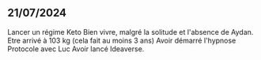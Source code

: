 
## 21/07/2024
Lancer un régime Keto
Bien vivre, malgré la solitude et l'absence de Aydan.
Etre arrivé à 103 kg (cela fait au moins 3 ans)
Avoir démarré l'hypnose
Protocole avec Luc
Avoir lancé Ideaverse.
